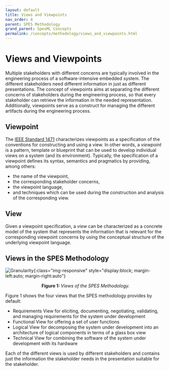 ```yaml
---
layout: default
title: Views and Viewpoints
nav_order: 4
parent: SPES Methodology
grand_parent: SpesML Concepts
permalink: /concepts/methodology/views_and_viewpoints.html
---
```

# Views and Viewpoints

Multiple stakeholders with different concerns are typically involved in the engineering process of a software-intensive embedded system. The different stakeholders need different information in just as different presentations. The concept of viewpoints aims at separating the different concerns of stakeholders during the engineering process, so that every stakeholder can retrieve the information in the needed representation. Additionally, viewpoints serve as a construct for managing the different artifacts during the engineering process.

## Viewpoint

The [IEEE Standard 1471](https://standards.ieee.org/ieee/1471/2187/) characterizes viewpoints as a specification of the conventions for constructing and using a view. In other words, a *viewpoint* is a pattern, template or blueprint that can be used to develop individual views on a system (and its environment). Typically, the specification of a viewpoint defines its syntax, semantics and pragmatics by providing, among others:

- the name of the viewpoint,
- the corresponding stakeholder concerns,
- the viewpoint language,
- and techniques which can be used during the construction and analysis of the corresponding view.

## View

Given a viewpoint specification, a *view* can be characterized as a concrete model of the system that represents the information that is relevant for the corresponding viewpoint concerns by using the conceptual structure of the underlying viewpoint language.

## Views in the SPES Methodology

<a name="figureViews"></a>
![Granularity](/images/views_and_viewpoints/views.png){:class="img-responsive" style="display:block; margin-left:auto; margin-right:auto"}
<div align="center"><b>Figure 1: </b><em>Views of the SPES Methodology.</em></div>

Figure 1 shows the four views that the SPES methodology provides by default:

- Requirements View for eliciting, documenting, negotiating, validating, and managing requirements for the system under development
- Functional View for offering a set of user functions
- Logical View for decomposing the system under development into an architecture of logical components in terms of a glass box view
- Technical View for combining the software of the system under development with its hardware

Each of the different views is used by different stakeholders and contains just the information the stakeholder needs in the presentation suitable for the stakeholder.